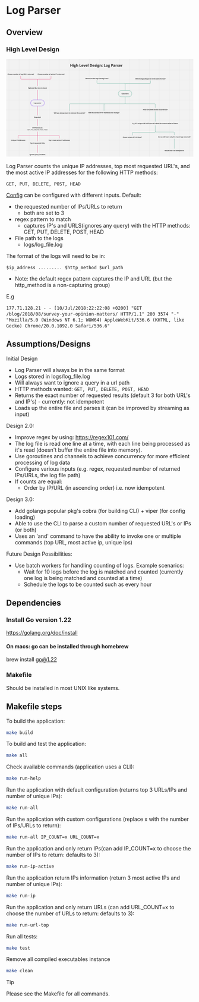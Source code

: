 # Log Parser

## Overview

### High Level Design

![docs/images/log_parser_hld.png](docs/images/log_parser_hld.png)

Log Parser counts the unique IP addresses, top most requested URL's, and the most active IP addresses for the following HTTP methods:

```text
GET, PUT, DELETE, POST, HEAD
```

[Config](config/config.json) can be configured with different inputs.
Default:

- the requested number of IPs/URLs to return
  - both are set to 3
- regex pattern to match
  - captures IP's and URLS(ignores any query) with the HTTP methods: GET, PUT, DELETE, POST, HEAD
- File path to the logs
  - logs/log_file.log

The format of the logs will need to be in:

```text
$ip_address ......... $http_method $url_path
```

- Note: the default regex pattern captures the IP and URL (but the http_method is a non-capturing group)

E.g

```text
177.71.128.21 - - [10/Jul/2018:22:22:08 +0200] "GET /blog/2018/08/survey-your-opinion-matters/ HTTP/1.1" 200 3574 "-" "Mozilla/5.0 (Windows NT 6.1; WOW64) AppleWebKit/536.6 (KHTML, like Gecko) Chrome/20.0.1092.0 Safari/536.6"
```

## Assumptions/Designs

Initial Design

- Log Parser will always be in the same format
- Logs stored in logs/log_file.log
- Will always want to ignore a query in a url path
- HTTP methods wanted: `GET, PUT, DELETE, POST, HEAD`
- Returns the exact number of requested results (default 3 for both URL's and IP's) - currently: not idempotent
- Loads up the entire file and parses it (can be improved by streaming as input)

Design 2.0:

- Improve regex by using: <https://regex101.com/>
- The log file is read one line at a time, with each line being processed as it's read (doesn't buffer the entire file into memory).
- Use goroutines and channels to achieve concurrency for more efficient processing of log data
- Configure various inputs (e.g. regex, requested number of returned IPs/URLs, the log file path)
- If counts are equal:
  - Order by IP/URL (in ascending order) i.e. now idempotent

Design 3.0:

- Add golangs popular pkg's cobra (for building CLI) + viper (for config loading)
- Able to use the CLI to parse a custom number of requested URL's or IPs (or both)
- Uses an 'and' command to have the ability to invoke one or multiple commands (top URL, most active ip, unique ips)

Future Design Possibilities:

- Use batch workers for handling counting of logs. Example scenarios:
  - Wait for 10 logs before the log is matched and counted (currently one log is being matched and counted at a time)
  - Schedule the logs to be counted such as every hour

## Dependencies

### Install Go version 1.22

<https://golang.org/doc/install>

#### On macs: go can be installed through homebrew

brew install go@1.22

### Makefile

Should be installed in most UNIX like systems.

## Makefile steps

To build the application:

```sh
make build
```

To build and test the application:

```sh
make all
```

Check available commands (application uses a CLI):

```sh
make run-help
```

Run the application with default configuration (returns top 3 URLs/IPs and number of unique IPs):

```sh
make run-all
```

Run the application with custom configurations (replace x with the number of IPs/URLs to return):

```sh
make run-all IP_COUNT=x URL_COUNT=x
```

Run the application and only return IPs(can add IP_COUNT=x to choose the number of IPs to return: defaults to 3):

```sh
make run-ip-active
```

Run the application return IPs information (return 3 most active IPs and number of unique IPs):

```sh
make run-ip
```

Run the application and only return URLs (can add URL_COUNT=x to choose the number of URLs to return: defaults to 3):

```sh
make run-url-top
```

Run all tests:

```sh
make test
```

Remove all compiled executables instance

```sh
make clean
```

> [!TIP]
Please see the Makefile for all commands.
